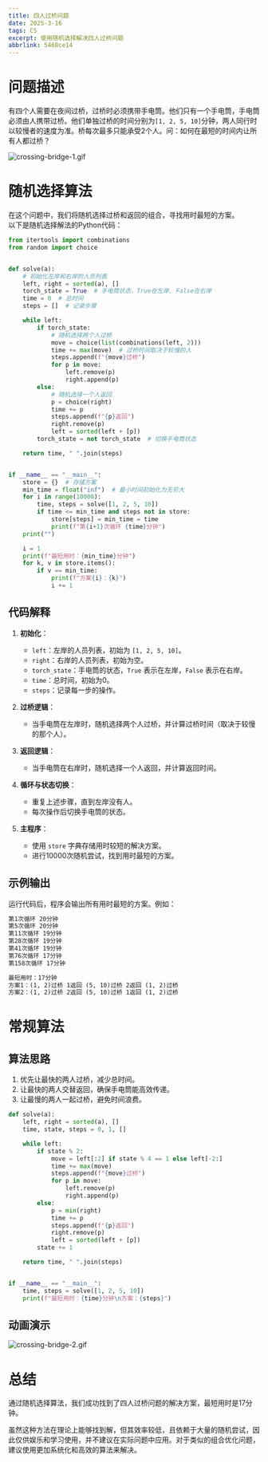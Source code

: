 ```yaml
---
title: 四人过桥问题
date: 2025-3-16
tags: CS
excerpt: 使用随机选择解决四人过桥问题
abbrlink: 5468ce14
---
```

# 问题描述
有四个人需要在夜间过桥，过桥时必须携带手电筒。他们只有一个手电筒，手电筒必须由人携带过桥。他们单独过桥的时间分别为`[1, 2, 5, 10]`分钟，两人同行时以较慢者的速度为准。桥每次最多只能承受2个人。问：如何在最短的时间内让所有人都过桥？

<img src="http://imgs.977958.xyz/uploads//68bda8b51506b_crossing-bridge-1.gif" alt="crossing-bridge-1.gif">


# 随机选择算法
在这个问题中，我们将随机选择过桥和返回的组合，寻找用时最短的方案。  
以下是随机选择解法的Python代码：

```python
from itertools import combinations
from random import choice


def solve(a):
    # 初始化左岸和右岸的人员列表
    left, right = sorted(a), []
    torch_state = True  # 手电筒状态，True在左岸, False在右岸
    time = 0  # 总时间
    steps = []  # 记录步骤

    while left:
        if torch_state:
            # 随机选择两个人过桥
            move = choice(list(combinations(left, 2)))
            time += max(move)  # 过桥时间取决于较慢的人
            steps.append(f"{move}过桥")
            for p in move:
                left.remove(p)
                right.append(p)
        else:
            # 随机选择一个人返回
            p = choice(right)
            time += p
            steps.append(f"{p}返回")
            right.remove(p)
            left = sorted(left + [p])
        torch_state = not torch_state  # 切换手电筒状态

    return time, " ".join(steps)


if __name__ == "__main__":
    store = {}  # 存储方案
    min_time = float("inf")  # 最小时间初始化为无穷大
    for i in range(10000):
        time, steps = solve([1, 2, 5, 10])
        if time <= min_time and steps not in store:
            store[steps] = min_time = time
            print(f"第{i+1}次循环 {time}分钟")
    print("")

    i = 1
    print(f"最短用时：{min_time}分钟")
    for k, v in store.items():
        if v == min_time:
            print(f"方案{i}：{k}")
            i += 1

```

## 代码解释

1. **初始化**：
   - `left`：左岸的人员列表，初始为 `[1, 2, 5, 10]`。
   - `right`：右岸的人员列表，初始为空。
   - `torch_state`：手电筒的状态，`True` 表示在左岸，`False` 表示在右岸。
   - `time`：总时间，初始为0。
   - `steps`：记录每一步的操作。

2. **过桥逻辑**：
   - 当手电筒在左岸时，随机选择两个人过桥，并计算过桥时间（取决于较慢的那个人）。

3. **返回逻辑**：
   - 当手电筒在右岸时，随机选择一个人返回，并计算返回时间。

4. **循环与状态切换**：
   - 重复上述步骤，直到左岸没有人。
   - 每次操作后切换手电筒的状态。

5. **主程序**：
   - 使用 `store` 字典存储用时较短的解决方案。
   - 进行10000次随机尝试，找到用时最短的方案。

## 示例输出
运行代码后，程序会输出所有用时最短的方案。例如：
```txt
第1次循环 20分钟
第5次循环 20分钟
第11次循环 19分钟
第28次循环 19分钟
第41次循环 19分钟
第76次循环 17分钟
第158次循环 17分钟

最短用时：17分钟
方案1：(1, 2)过桥 1返回 (5, 10)过桥 2返回 (1, 2)过桥
方案2：(1, 2)过桥 2返回 (5, 10)过桥 1返回 (1, 2)过桥
```

# 常规算法
## 算法思路
1. 优先让最快的两人过桥，减少总时间。
2. 让最快的两人交替返回，确保手电筒能高效传递。
3. 让最慢的两人一起过桥，避免时间浪费。

```python
def solve(a):
    left, right = sorted(a), []
    time, state, steps = 0, 1, []

    while left:
        if state % 2:
            move = left[:2] if state % 4 == 1 else left[-2:]
            time += max(move)
            steps.append(f"{move}过桥")
            for p in move:
                left.remove(p)
                right.append(p)
        else:
            p = min(right)
            time += p
            steps.append(f"{p}返回")
            right.remove(p)
            left = sorted(left + [p])
        state += 1

    return time, " ".join(steps)


if __name__ == "__main__":
    time, steps = solve([1, 2, 5, 10])
    print(f"最短用时：{time}分钟\n方案：{steps}")
```

## 动画演示
<img src="http://imgs.977958.xyz/uploads//68bda8bc5ce89_crossing-bridge-2.gif" alt="crossing-bridge-2.gif">

# 总结
通过随机选择算法，我们成功找到了四人过桥问题的解决方案，最短用时是17分钟。

虽然这种方法在理论上能够找到解，但其效率较低，且依赖于大量的随机尝试，因此仅供娱乐和学习使用，并不建议在实际问题中应用。对于类似的组合优化问题，建议使用更加系统化和高效的算法来解决。
